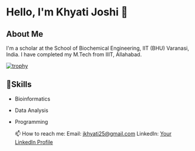 # Hello, I'm Khyati Joshi 👋

## About Me
I'm a scholar at the School of Biochemical Engineering, IIT (BHU) Varanasi, India. I have completed my M.Tech from IIIT, Allahabad.

[![trophy](https://github-profile-trophy.vercel.app/?username=Khyati006&theme=radical)](https://github.com/Khyati006/github-profile-trophy)

## 🌱Skills
- Bioinformatics
- Data Analysis
- Programming


  📫 How to reach me:
  Email: jkhyati25@gmail.com
  LinkedIn: [Your LinkedIn Profile](www.linkedin.com/in/khyatijoshi25)


<!--
**Khyati006/Khyati006** is a ✨ _special_ ✨ repository because its `README.md` (this file) appears on your GitHub profile.

Here are some ideas to get you started:

- 🔭 I’m currently working on ...
- 🌱 I’m currently learning ...
- 👯 I’m looking to collaborate on ...
- 🤔 I’m looking for help with ...
- 💬 Ask me about ...
- 📫 How to reach me: ...
- 😄 Pronouns: ...
- ⚡ Fun fact: ...
-->
